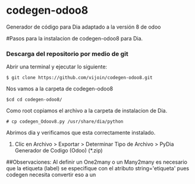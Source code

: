 # codegen-odoo8
Generador de código para Dia adaptado a la versión 8 de odoo

#Pasos para la instalacion de codegen-odoo8 para Dia.

### Descarga del repositorio por medio de git

Abrir una terminal y ejecutar lo siguiente:

    $ git clone https://github.com/vijoin/codegen-odoo8.git

Nos vamos a la carpeta de codegen-odoo8

    $cd cd codegen-odoo8/

Como root copiamos el archivo a la carpeta de instalacion de Dia.

    # cp codegen_Odoov8.py /usr/share/dia/python

Abrimos dia y verificamos que esta correctamente instalado.

  1. Clic en Archivo > Exportar > Determinar Tipo de Archivo > PyDia Generador de Codigo (Odoo) (*.zip)

##Observaciones:
Al definir un One2many o un Many2many es necesario que la etiqueta (label) se especifique con el atributo string='etiqueta' pues codegen necesita convertir eso a un <separator />
